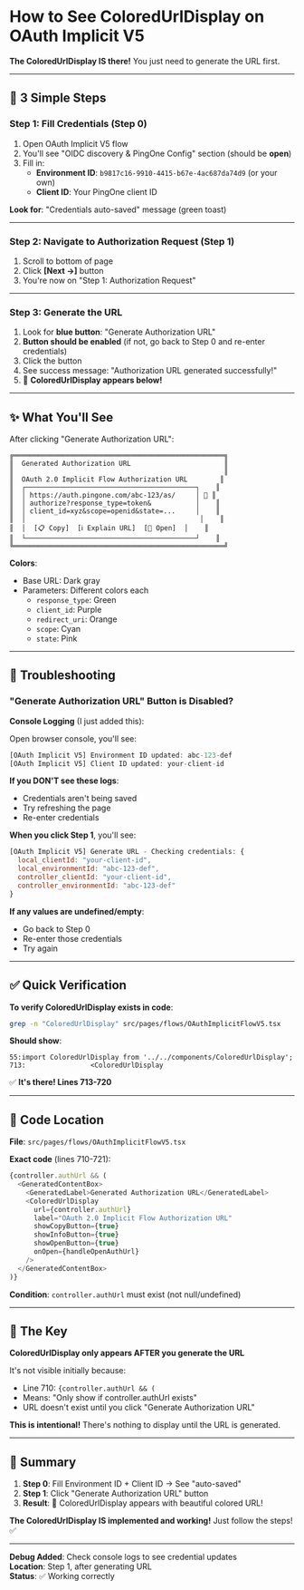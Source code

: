# How to See ColoredUrlDisplay on OAuth Implicit V5

**The ColoredUrlDisplay IS there!** You just need to generate the URL first.

---

## 🎯 3 Simple Steps

### Step 1: Fill Credentials (Step 0)

1. Open OAuth Implicit V5 flow
2. You'll see "OIDC discovery & PingOne Config" section (should be **open**)
3. Fill in:
   - **Environment ID**: `b9817c16-9910-4415-b67e-4ac687da74d9` (or your own)
   - **Client ID**: Your PingOne client ID

**Look for**: "Credentials auto-saved" message (green toast)

---

### Step 2: Navigate to Authorization Request (Step 1)

1. Scroll to bottom of page
2. Click **[Next →]** button
3. You're now on "Step 1: Authorization Request"

---

### Step 3: Generate the URL

1. Look for **blue button**: "Generate Authorization URL"
2. **Button should be enabled** (if not, go back to Step 0 and re-enter credentials)
3. Click the button
4. See success message: "Authorization URL generated successfully!"
5. 🎨 **ColoredUrlDisplay appears below!**

---

## ✨ What You'll See

After clicking "Generate Authorization URL":

```
╔════════════════════════════════════════════════════╗
║  Generated Authorization URL                       ║
║                                                    ║
║  OAuth 2.0 Implicit Flow Authorization URL        ║
║  ┌──────────────────────────────────────────┐    ║
║  │ https://auth.pingone.com/abc-123/as/     │ 🎨 ║
║  │ authorize?response_type=token&           │    ║
║  │ client_id=xyz&scope=openid&state=...     │    ║
║  │                                           │    ║
║  │  [📋 Copy]  [ℹ️ Explain URL]  [🔗 Open]  │    ║
║  └──────────────────────────────────────────┘    ║
╚════════════════════════════════════════════════════╝
```

**Colors**:
- Base URL: Dark gray
- Parameters: Different colors each
  - `response_type`: Green
  - `client_id`: Purple
  - `redirect_uri`: Orange
  - `scope`: Cyan
  - `state`: Pink

---

## 🚨 Troubleshooting

### "Generate Authorization URL" Button is Disabled?

**Console Logging** (I just added this):

Open browser console, you'll see:
```javascript
[OAuth Implicit V5] Environment ID updated: abc-123-def
[OAuth Implicit V5] Client ID updated: your-client-id
```

**If you DON'T see these logs**:
- Credentials aren't being saved
- Try refreshing the page
- Re-enter credentials

**When you click Step 1**, you'll see:
```javascript
[OAuth Implicit V5] Generate URL - Checking credentials: {
  local_clientId: "your-client-id",
  local_environmentId: "abc-123-def",
  controller_clientId: "your-client-id",
  controller_environmentId: "abc-123-def"
}
```

**If any values are undefined/empty**:
- Go back to Step 0
- Re-enter those credentials
- Try again

---

## ✅ Quick Verification

**To verify ColoredUrlDisplay exists in code**:

```bash
grep -n "ColoredUrlDisplay" src/pages/flows/OAuthImplicitFlowV5.tsx
```

**Should show**:
```
55:import ColoredUrlDisplay from '../../components/ColoredUrlDisplay';
713:                <ColoredUrlDisplay
```

✅ **It's there! Lines 713-720**

---

## 🎨 Code Location

**File**: `src/pages/flows/OAuthImplicitFlowV5.tsx`

**Exact code** (lines 710-721):
```typescript
{controller.authUrl && (
  <GeneratedContentBox>
    <GeneratedLabel>Generated Authorization URL</GeneratedLabel>
    <ColoredUrlDisplay
      url={controller.authUrl}
      label="OAuth 2.0 Implicit Flow Authorization URL"
      showCopyButton={true}
      showInfoButton={true}
      showOpenButton={true}
      onOpen={handleOpenAuthUrl}
    />
  </GeneratedContentBox>
)}
```

**Condition**: `controller.authUrl` must exist (not null/undefined)

---

## 🔑 The Key

**ColoredUrlDisplay only appears AFTER you generate the URL**

It's not visible initially because:
- Line 710: `{controller.authUrl && (`
- Means: "Only show if controller.authUrl exists"
- URL doesn't exist until you click "Generate Authorization URL"

**This is intentional!** There's nothing to display until the URL is generated.

---

## 🎯 Summary

1. **Step 0**: Fill Environment ID + Client ID → See "auto-saved"
2. **Step 1**: Click "Generate Authorization URL" button  
3. **Result**: 🎨 ColoredUrlDisplay appears with beautiful colored URL!

**The ColoredUrlDisplay IS implemented and working!** Just follow the steps! ✅

---

**Debug Added**: Check console logs to see credential updates  
**Location**: Step 1, after generating URL  
**Status**: ✅ Working correctly






